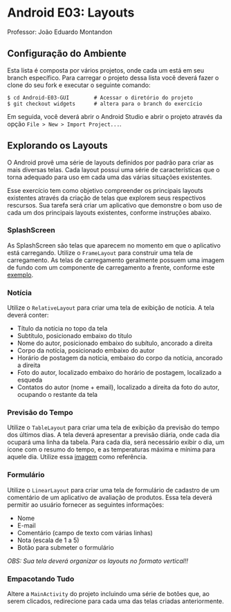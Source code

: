 # Android E03: Layouts

Professor: João Eduardo Montandon

## Configuração do Ambiente

Esta lista é composta por vários projetos, onde cada um está em seu branch específico. Para carregar o projeto dessa lista você deverá fazer o clone do seu fork e executar o seguinte comando:
```
$ cd Android-E03-GUI        # Acessar o diretório do projeto
$ git checkout widgets      # altera para o branch do exercício
```

Em seguida, você deverá abrir o Android Studio e abrir o projeto através da opção `File > New > Import Project...`.

## Explorando os Layouts

O Android provê uma série de layouts definidos por padrão para criar as mais diversas telas. Cada  layout possui uma série de características que o torna adequado para uso em cada uma das várias situações existentes. 

Esse exercício tem como objetivo compreender os principais layouts existentes através da criação de telas que explorem seus respectivos rescursos. Sua tarefa será criar um aplicativo que demonstre o bom uso de cada um dos principais layouts existentes, conforme instruções abaixo.

### SplashScreen

As SplashScreen são telas que aparecem no momento em que o aplicativo está carregando. Utilize o `FrameLayout` para construir uma tela de carregamento. As telas de carregamento geralmente possuem uma imagem de fundo com um componente de carregamento a frente, conforme este [exemplo](https://dribbble.com/shots/1685679-Vaporware-Splash-Screen-Animation).

### Notícia

Utilize o `RelativeLayout` para criar uma tela de exibição de notícia. A tela deverá conter:

* Título da notícia no topo da tela
* Subtítulo, posicionado embaixo do título
* Nome do autor, posicionado embaixo do subítulo, ancorado a direita
* Corpo da notícia, posicionado embaixo do autor
* Horário de postagem da notícia, embaixo do corpo da notícia, ancorado a direita
* Foto do autor, localizado embaixo do horário de postagem, localizado a esqueda
* Contatos do autor (nome + email), localizado a direita da foto do autor, ocupando o restante da tela 

### Previsão do Tempo

Utilize o `TableLayout` para criar uma tela de exibição da previsão do tempo dos últimos dias. A tela deverá apresentar a previsão diária, onde cada dia ocupará uma linha da tabela. Para cada dia, será necessário exibir o dia, um ícone com o resumo do tempo, e as temperaturas máxima e mínima para aquele dia. Utilize essa [imagem](http://www.inlovewithandroid.com/images/best-android-weather-app-yahoo-weather3.jpg) como referência.

### Formulário

Utilize o `LinearLayout` para criar uma tela de formulário de cadastro de um comentário de um aplicativo de avaliação de produtos. Essa tela deverá permitir ao usuário fornecer as seguintes informações:

* Nome
* E-mail
* Comentário (campo de texto com várias linhas)
* Nota (escala de 1 a 5)
* Botão para submeter o formulário

*OBS: Sua tela deverá organizar os layouts no formato vertical!!*

### Empacotando Tudo

Altere a `MainActivity` do projeto incluindo uma série de botões que, ao serem clicados, redirecione para cada uma das telas criadas anteriormente.
 




